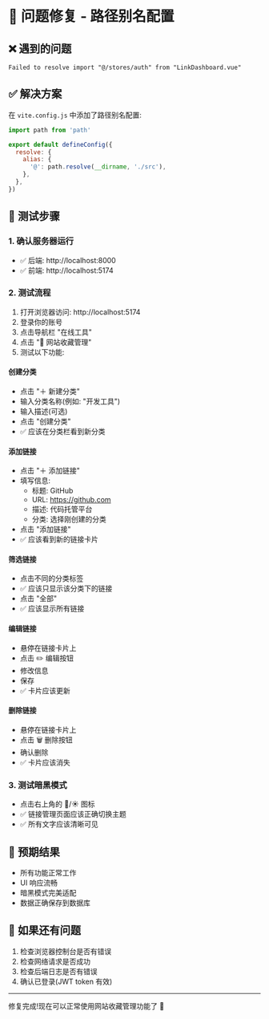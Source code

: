 # 🔧 问题修复 - 路径别名配置

## ❌ 遇到的问题
```
Failed to resolve import "@/stores/auth" from "LinkDashboard.vue"
```

## ✅ 解决方案
在 `vite.config.js` 中添加了路径别名配置:

```javascript
import path from 'path'

export default defineConfig({
  resolve: {
    alias: {
      '@': path.resolve(__dirname, './src'),
    },
  },
})
```

## 🎯 测试步骤

### 1. 确认服务器运行
- ✅ 后端: http://localhost:8000
- ✅ 前端: http://localhost:5174

### 2. 测试流程
1. 打开浏览器访问: http://localhost:5174
2. 登录你的账号
3. 点击导航栏 "在线工具"
4. 点击 "🔖 网站收藏管理"
5. 测试以下功能:

#### 创建分类
- 点击 "＋ 新建分类"
- 输入分类名称(例如: "开发工具")
- 输入描述(可选)
- 点击 "创建分类"
- ✅ 应该在分类栏看到新分类

#### 添加链接
- 点击 "＋ 添加链接"
- 填写信息:
  - 标题: GitHub
  - URL: https://github.com
  - 描述: 代码托管平台
  - 分类: 选择刚创建的分类
- 点击 "添加链接"
- ✅ 应该看到新的链接卡片

#### 筛选链接
- 点击不同的分类标签
- ✅ 应该只显示该分类下的链接
- 点击 "全部"
- ✅ 应该显示所有链接

#### 编辑链接
- 悬停在链接卡片上
- 点击 ✏️ 编辑按钮
- 修改信息
- 保存
- ✅ 卡片应该更新

#### 删除链接
- 悬停在链接卡片上
- 点击 🗑️ 删除按钮
- 确认删除
- ✅ 卡片应该消失

### 3. 测试暗黑模式
- 点击右上角的 🌙/☀️ 图标
- ✅ 链接管理页面应该正确切换主题
- ✅ 所有文字应该清晰可见

## 📝 预期结果
- 所有功能正常工作
- UI 响应流畅
- 暗黑模式完美适配
- 数据正确保存到数据库

## 🐛 如果还有问题
1. 检查浏览器控制台是否有错误
2. 检查网络请求是否成功
3. 检查后端日志是否有错误
4. 确认已登录(JWT token 有效)

---

修复完成!现在可以正常使用网站收藏管理功能了 🎉
